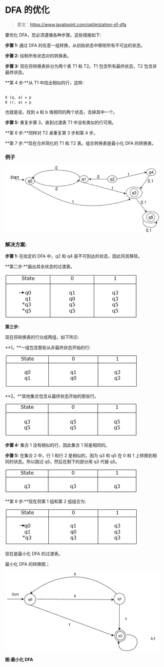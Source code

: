 # DFA 的优化

> 原文：<https://www.javatpoint.com/optimization-of-dfa>

要优化 DFA，您必须遵循各种步骤。这些措施如下:

**步骤 1:** 通过 DFA 的任意一组转换，从初始状态中移除所有不可达的状态。

**步骤 2:** 绘制所有状态对的转换表。

**步骤 3:** 现在将转换表拆分为两个表 T1 和 T2。T1 包含所有最终状态，T2 包含非最终状态。

**第 4 步:**从 T1 中找出相似的行，这样:

```

δ (q, a) = p
δ (r, a) = p

```

也就是说，找到 a 和 b 值相同的两个状态，去掉其中一个。

**步骤 5:** 重复步骤 3，直到过渡表 T1 中没有类似的行可用。

**第 6 步:**同样对 T2 桌重复第 3 步和第 4 步。

**第 7 步:**现在合并简化的 T1 和 T2 表。组合转换表是最小化 DFA 的转换表。

### 例子

![Optimization of DFA](img/1625db305b693de988d7d2ecfb922f13.png)

### 解决方案:

**步骤 1:** 在给定的 DFA 中，q2 和 q4 是不可到达的状态，因此将其移除。

**第二步:**画出其余状态的过渡表。

![Optimization of DFA 1](img/61b8e665173dfd2411244a1d9fbb75ff.png)

**第三步:**

现在将转换表的行分成两组，如下所示:

**1。**一组包含那些从非最终状态开始的行:

![Optimization of DFA 2](img/aa858c0b6bf7a6fd64edc8bd7e75e02b.png)

**2。**其他集合包含从最终状态开始的那些行。

![Optimization of DFA 3](img/79823db6a402ed8c2a0b5bfdc711c182.png)

**步骤 4:** 集合 1 没有相似的行，因此集合 1 将是相同的。

**步骤 5:** 在集合 2 中，行 1 和行 2 是相似的，因为 q3 和 q5 在 0 和 1 上转换到相同的状态。所以跳过 q5，然后在剩下的部分用 q3 代替 q5。

![Optimization of DFA 4](img/b59e30daf3f79f217ba89ffa74887972.png)

**第 6 步:**现在将第 1 组和第 2 组组合为:

![Optimization of DFA 5](img/50bb5e61fa5d33f63f4b9c85e683726d.png)

现在是最小化 DFA 的过渡表。

最小化 DFA 的转换图；

![Optimization of DFA 6](img/e37048e8a904b3680c3a39256acdf9e1.png)

**图:最小化 DFA**